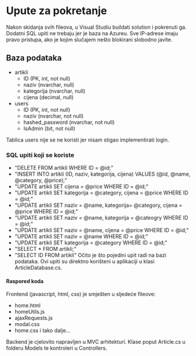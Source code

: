 # Upute za pokretanje
Nakon skidanja svih fileova, u Visual Studiu buildati solution i pokrenuti ga. 
Dodatni SQL upiti ne trebaju jer je baza na Azureu. Sve IP-adrese imaju pravo pristupa, ako je kojim slučajem nešto blokirani slobodno javite.  

## Baza podataka 
- artikli
  - ID (PK, int, not null)
  - naziv (nvarchar, null)
  - kategorija (nvarchar, null)
  - cijena (decimal, null)
- users
  - ID (PK, int, not null)
  - naziv (nvarchar, not null)
  - hashed_password (nvarchar, not null)
  - IsAdmin (bit, not null)
 
Tablica users nije se ne koristi jer nisam stigao implementirati login. 

### SQL upiti koji se koriste
  - "DELETE FROM artikli WHERE ID = @id;"
  - "INSERT INTO artikli (ID, naziv, kategorija, cijena) VALUES (@id, @name, @category, @price);"
  - "UPDATE artikli SET cijena = @price WHERE ID = @id;"
  - "UPDATE artikli SET kategorija = @category, cijena = @price WHERE ID = @id;"
  - "UPDATE artikli SET naziv = @name, kategorija= @category, cijena = @price WHERE ID = @id;"
  - "UPDATE artikli SET naziv = @name, kategorija = @cateogry WHERE ID = @id;"
  - "UPDATE artikli SET naziv = @name, cijena = @price WHERE ID = @id;"
  - "UPDATE artikli SET naziv = @name WHERE ID = @id;"
  - "UPDATE artikli SET kategorija = @category WHERE ID = @id;"
  - "SELECT * FROM artikli;"
  - "SELECT ID FROM artikli"
Očito je što pojedini upit radi na bazi podataka. Ovi upiti su direktno korišteni u aplikaciji u klasi ArticleDatabase.cs.

#### Raspored koda
Frontend (javascript, html, css) je smješten u sljedeće fileove:
  - home.html
  - homeUtils.js
  - ajaxRequests.js
  - modal.css
  - home.css
i tako dalje...

Backend je cjelovito napravljen u MVC arhitekturi. Klase poput Article.cs u folderu Models te kontroleri u Controllers.

